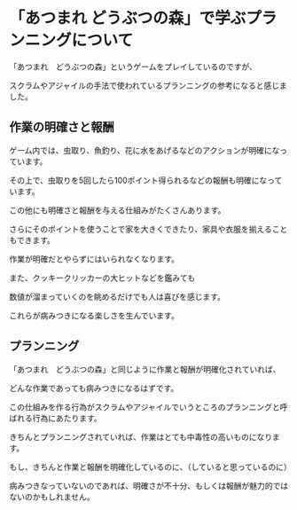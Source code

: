 # 「あつまれ どうぶつの森」で学ぶプランニングについて

「あつまれ　どうぶつの森」というゲームをプレイしているのですが、

スクラムやアジャイルの手法で使われているプランニングの参考になると感じました。

## 作業の明確さと報酬

ゲーム内では、虫取り、魚釣り、花に水をあげるなどのアクションが明確になっています。

その上で、虫取りを5回したら100ポイント得られるなどの報酬も明確になっています。

この他にも明確さと報酬を与える仕組みがたくさんあります。

さらにそのポイントを使うことで家を大きくできたり、家具や衣服を揃えることもできます。

作業が明確だとやらずにはいられなくなります。

また、クッキークリッカーの大ヒットなどを鑑みても

数値が溜まっていくのを眺めるだけでも人は喜びを感じます。

これらが病みつきになる楽しさを生んでいます。

## プランニング

「あつまれ　どうぶつの森」と同じように作業と報酬が明確化されていれば、

どんな作業であっても病みつきになるはずです。

この仕組みを作る行為がスクラムやアジャイルでいうところのプランニングと呼ばれる行為にあたります。

きちんとプランニングされていれば、作業はとても中毒性の高いものになります。

もし、きちんと作業と報酬を明確化しているのに、（していると思っているのに）

病みつきなっていないのであれば、明確さが不十分、もしくは報酬が魅力的ではないのかもしれません。
